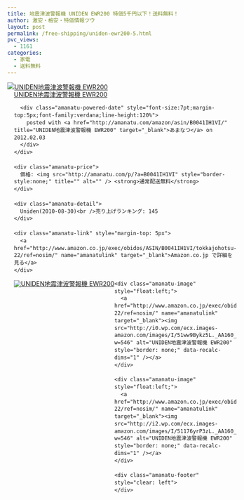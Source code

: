 ```yaml
---
title: 地震津波警報機 UNIDEN EWR200 特価5千円以下！送料無料！
author: 激安・格安・特価情報ツウ
layout: post
permalink: /free-shipping/uniden-ewr200-5.html
pvc_views:
  - 1161
categories:
  - 家電
  - 送料無料
---
```

<div class="amanatu-box" style="margin-bottom:0px;">
  <div class="amanatu-image" style="float:left;">
    <a href="http://www.amazon.co.jp/exec/obidos/ASIN/B0041IH1VI/tokkajohotsu-22/ref=nosim/" name="amanatulink" target="_blank"><img src="http://i0.wp.com/ecx.images-amazon.com/images/I/4133yRxO6ML._SL160_.jpg?w=546" alt="UNIDEN地震津波警報機 EWR200" style="border: none;" data-recalc-dims="1" /></a>
  </div>
  
  <div class="amanatu-info" style="float:left;margin-left:15px;line-height:120%">
    <div class="amanatu-name" style="margin-bottom:10px;line-height:120%">
      <a href="http://www.amazon.co.jp/exec/obidos/ASIN/B0041IH1VI/tokkajohotsu-22/ref=nosim/" name="amanatulink" target="_blank">UNIDEN地震津波警報機 EWR200</a> 
      
      <div class="amanatu-powered-date" style="font-size:7pt;margin-top:5px;font-family:verdana;line-height:120%">
        posted with <a href="http://amanatu.com/amazon/asin/B0041IH1VI/" title="UNIDEN地震津波警報機 EWR200" target="_blank">あまなつ</a> on 2012.02.03
      </div>
    </div>
    
    <div class="amanatu-price">
      価格: <img src="http://amanatu.com/p/?a=B0041IH1VI" style="border-style:none;" title="" alt="" /> <strong>通常配送無料</strong>
    </div>
    
    <div class="amanatu-detail">
      Uniden(2010-08-30)<br />売り上げランキング: 145
    </div>
    
    <div class="amanatu-link" style="margin-top: 5px">
      <a href="http://www.amazon.co.jp/exec/obidos/ASIN/B0041IH1VI/tokkajohotsu-22/ref=nosim/" name="amanatulink" target="_blank">Amazon.co.jp で詳細を見る</a>
    </div>
  </div>
  
  <div class="amanatu-footer" style="clear: left">
  </div>
  
  <div class="amanatu-imageset">
    <div class="amanatu-image" style="float:left;">
      <a href="http://www.amazon.co.jp/exec/obidos/ASIN/B0041IH1VI/tokkajohotsu-22/ref=nosim/" name="amanatulink" target="_blank"><img src="http://i0.wp.com/ecx.images-amazon.com/images/I/514pizuQB0L._AA160_.jpg?w=546" alt="UNIDEN地震津波警報機 EWR200" style="border: none;" data-recalc-dims="1" /></a>
    </div>
    
    <div class="amanatu-image" style="float:left;">
      <a href="http://www.amazon.co.jp/exec/obidos/ASIN/B0041IH1VI/tokkajohotsu-22/ref=nosim/" name="amanatulink" target="_blank"><img src="http://i0.wp.com/ecx.images-amazon.com/images/I/51ww9Bykz5L._AA160_.jpg?w=546" alt="UNIDEN地震津波警報機 EWR200" style="border: none;" data-recalc-dims="1" /></a>
    </div>
    
    <div class="amanatu-image" style="float:left;">
      <a href="http://www.amazon.co.jp/exec/obidos/ASIN/B0041IH1VI/tokkajohotsu-22/ref=nosim/" name="amanatulink" target="_blank"><img src="http://i2.wp.com/ecx.images-amazon.com/images/I/51176yrP3zL._AA160_.jpg?w=546" alt="UNIDEN地震津波警報機 EWR200" style="border: none;" data-recalc-dims="1" /></a>
    </div>
    
    <div class="amanatu-footer" style="clear: left">
    </div>
  </div>
</div>